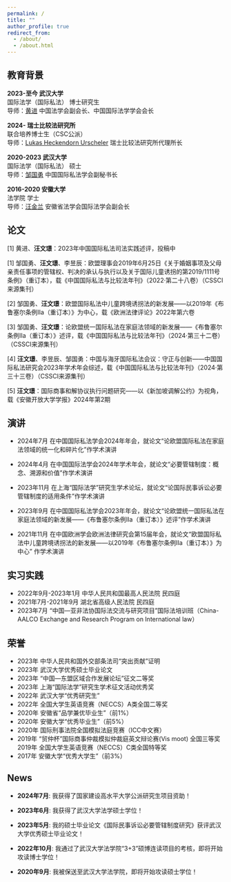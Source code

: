 ```yaml
---
permalink: /
title: ""
author_profile: true
redirect_from: 
  - /about/
  - /about.html
---
```

## 教育背景
**2023-至今 武汉大学**<br/>
国际法学（国际私法） 博士研究生<br/>
导师：[黄进](https://wapbaike.baidu.com/item/%E9%BB%84%E8%BF%9B/3897957) 中国法学会副会长、中国国际法学学会会长<br/>

**2024- 瑞士比较法研究所**<br/>
联合培养博士生（CSC公派）<br/>
导师：[Lukas Heckendorn Urscheler](https://www.isdc.ch/en/sicl/team) 瑞士比较法研究所代理所长<br/>

**2020-2023 武汉大学**<br/>
国际法学（国际私法） 硕士<br/>
导师：[邹国勇](https://law.whu.edu.cn/info/1233/5316.htm) 中国国际私法学会副秘书长<br/>

**2016-2020 安徽大学**<br/>
法学院 学士<br/>
导师：[汪金兰](https://law.ahu.edu.cn/2011/0117/c5033a35859/page.htm) 安徽省法学会国际法学会副会长<br/>

## 论文
[1] 黄进、__汪文璟__：2023年中国国际私法司法实践述评，投稿中<br/>

[1] 邹国勇、__汪文璟__、李昱辰：欧盟理事会2019年6月25日《关于婚姻事项及父母亲责任事项的管辖权、判决的承认与执行以及关于国际儿童诱拐的第2019/1111号条例》（重订本），载《中国国际私法与比较法年刊》（2022·第二十八卷）（CSSCI来源集刊）<br/>

[2] 邹国勇、__汪文璟__：欧盟国际私法中儿童跨境诱拐法的新发展——以2019年《布鲁塞尔条例IIa（重订本）》为中心，载《欧洲法律评论》2022年第六卷<br/>

[3] 邹国勇、__汪文璟__：论欧盟统一国际私法在家庭法领域的新发展——《布鲁塞尔条例IIa（重订本）》述评，载《中国国际私法与比较法年刊》（2024·第三十二卷）（CSSCI来源集刊）<br/>

[4] __汪文璟__、李昱辰、邹国勇：中国与海牙国际私法会议：守正与创新——中国国际私法研究会2023年学术年会综述，载《中国国际私法与比较法年刊》（2024·第三十三卷）（CSSCI来源集刊）<br/>

[5] __汪文璟__：国际商事和解协议执行问题研究——以《新加坡调解公约》为视角，载《安徽开放大学学报》2024年第2期<br/>

## 演讲
- 2024年7月 在中国国际私法学会2024年年会，就论文“论欧盟国际私法在家庭法领域的统一化和碎片化”作学术演讲<br/>

- 2024年4月 在中国国际法学会2024年学术年会，就论文“必要管辖制度：概念、溯源和价值”作学术演讲<br/>

- 2023年11月 在上海“国际法学”研究生学术论坛，就论文“论国际民事诉讼必要管辖制度的适用条件”作学术演讲<br/>

- 2023年9月 在中国国际私法学会2023年年会，就论文“论欧盟统一国际私法在家庭法领域的新发展——《布鲁塞尔条例IIa（重订本）》述评”作学术演讲<br/>

- 2021年11月 在中国欧洲学会欧洲法律研究会第15届年会，就论文“欧盟国际私法中儿童跨境诱拐法的新发展——以2019年《布鲁塞尔条例IIa（重订本）》为中心” 作学术演讲<br/>

## 实习实践
-  2022年9月-2023年1月 中华人民共和国最高人民法院 民四庭<br/>
-  2021年7月-2021年9月 湖北省高级人民法院 民四庭<br/>
-  2023年7月 “中国—亚非法协国际法交流与研究项目”国际法培训班（China-AALCO Exchange and Research Program on International law）<br/>

## 荣誉
- 2023年 中华人民共和国外交部条法司“突出贡献”证明<br/>
- 2023年 武汉大学优秀硕士毕业论文<br/>
- 2023年 “中国—东盟区域合作发展论坛”征文二等奖<br/>
- 2023年 上海“国际法学”研究生学术征文活动优秀奖<br/>
- 2022年 武汉大学“优秀研究生”<br/>
- 2022年 全国大学生英语竞赛（NECCS）A类全国二等奖<br/>
- 2020年 安徽省“品学兼优毕业生”（前1%）<br/>
- 2020年 安徽大学“优秀毕业生”（前5%）<br/>
- 2020年 国际刑事法院全国模拟法庭竞赛（ICC中文赛）<br/>
- 2019年 “贸仲杯”国际商事仲裁模拟仲裁庭英文辩论赛(Vis moot) 全国三等奖<br/>
  2019年 全国大学生英语竞赛（NECCS）C类全国特等奖<br/>
- 2017年 安徽大学“优秀大学生”（前3%）<br/>

## News
- __2024年7月__: 我获得了国家建设高水平大学公派研究生项目资助！<br>

- __2023年6月__: 我获得了武汉大学法学硕士学位！<br>

- __2023年5月__: 我的硕士毕业论文《国际民事诉讼必要管辖制度研究》获评武汉大学优秀硕士毕业论文！<br>

- __2022年10月__: 我通过了武汉大学法学院“3+3”硕博连读项目的考核，即将开始攻读博士学位！<br>

- __2020年9月__: 我被保送至武汉大学法学院，即将开始攻读硕士学位！<br>
